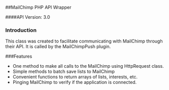 ##MailChimp PHP API Wrapper

####API Version: 3.0

### Introduction
This class was created to facilitate communicating with MailChimp through their API. It is called by the MailChimpPush plugin.

###Features

 * One method to make all calls to the MailChimp using HttpRequest class.
 * Simple methods to batch save lists to MailChimp
 * Convenient functions to return arrays of lists, interests, etc.
 * Pinging MailChimp to verify if the application is connected.

